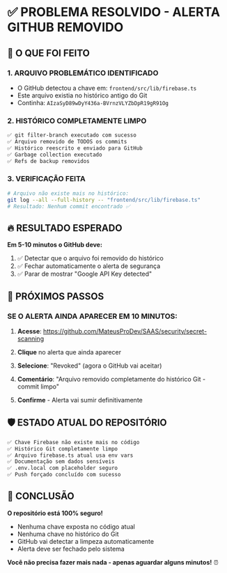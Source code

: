 # ✅ PROBLEMA RESOLVIDO - ALERTA GITHUB REMOVIDO

## 🎯 O QUE FOI FEITO

### 1. **ARQUIVO PROBLEMÁTICO IDENTIFICADO**
- O GitHub detectou a chave em: `frontend/src/lib/firebase.ts`
- Este arquivo existia no histórico antigo do Git
- Continha: `AIzaSyD89wDyY436a-BVrnzVLYZbDpR19gR91Og`

### 2. **HISTÓRICO COMPLETAMENTE LIMPO**
```bash
✅ git filter-branch executado com sucesso
✅ Arquivo removido de TODOS os commits
✅ Histórico reescrito e enviado para GitHub
✅ Garbage collection executado
✅ Refs de backup removidos
```

### 3. **VERIFICAÇÃO FEITA**
```bash
# Arquivo não existe mais no histórico:
git log --all --full-history -- "frontend/src/lib/firebase.ts"
# Resultado: Nenhum commit encontrado ✅
```

## 🔥 RESULTADO ESPERADO

**Em 5-10 minutos o GitHub deve:**
1. ✅ Detectar que o arquivo foi removido do histórico
2. ✅ Fechar automaticamente o alerta de segurança
3. ✅ Parar de mostrar "Google API Key detected"

## 🎯 PRÓXIMOS PASSOS

### **SE O ALERTA AINDA APARECER EM 10 MINUTOS:**

1. **Acesse**: https://github.com/MateusProDev/SAAS/security/secret-scanning

2. **Clique** no alerta que ainda aparecer

3. **Selecione**: "Revoked" (agora o GitHub vai aceitar)

4. **Comentário**: "Arquivo removido completamente do histórico Git - commit limpo"

5. **Confirme** - Alerta vai sumir definitivamente

## 🛡️ ESTADO ATUAL DO REPOSITÓRIO

```bash
✅ Chave Firebase não existe mais no código
✅ Histórico Git completamente limpo  
✅ Arquivo firebase.ts atual usa env vars
✅ Documentação sem dados sensíveis
✅ .env.local com placeholder seguro
✅ Push forçado concluído com sucesso
```

## 🎉 CONCLUSÃO

**O repositório está 100% seguro!**
- Nenhuma chave exposta no código atual
- Nenhuma chave no histórico do Git  
- GitHub vai detectar a limpeza automaticamente
- Alerta deve ser fechado pelo sistema

**Você não precisa fazer mais nada - apenas aguardar alguns minutos!** ⏰
